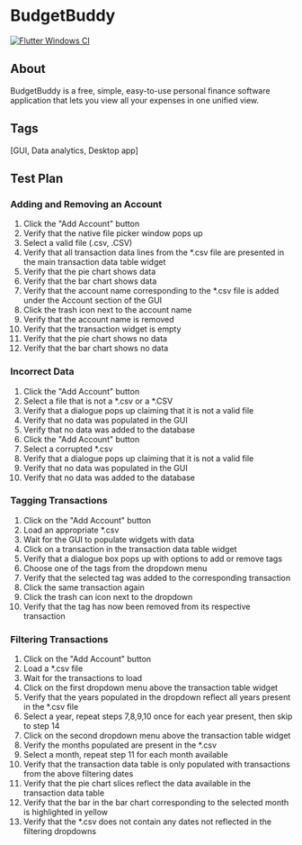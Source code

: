 # BudgetBuddy

[![Flutter Windows CI](https://github.com/blucas6/BudgetBuddy/actions/workflows/main.yml/badge.svg?branch=main)](https://github.com/blucas6/BudgetBuddy/actions/workflows/main.yml)

## About
BudgetBuddy is a free, simple, easy-to-use personal finance software application that lets you view all your expenses in one unified view.

## Tags
[GUI, Data analytics, Desktop app]

## Test Plan
### Adding and Removing an Account
1. Click the "Add Account" button
2. Verify that the native file picker window pops up
3. Select a valid file (.csv, .CSV)
4. Verify that all transaction data lines from the *.csv file are presented in the main transaction data table widget
5. Verify that the pie chart shows data
6. Verify that the bar chart shows data
7. Verify that the account name corresponding to the *.csv file is added under the Account section of the GUI
8. Click the trash icon next to the account name
9. Verify that the account name is removed
10. Verify that the transaction widget is empty
11. Verify that the pie chart shows no data
12. Verify that the bar chart shows no data

### Incorrect Data
1. Click the "Add Account" button
2. Select a file that is not a *.csv or a *.CSV
3. Verify that a dialogue pops up claiming that it is not a valid file
4. Verify that no data was populated in the GUI
5. Verify that no data was added to the database
6. Click the "Add Account" button
7. Select a corrupted *.csv
8. Verify that a dialogue pops up claiming that it is not a valid file
9. Verify that no data was populated in the GUI
10. Verify that no data was added to the database

### Tagging Transactions
1. Click on the "Add Account" button
2. Load an appropriate *.csv
3. Wait for the GUI to populate widgets with data
4. Click on a transaction in the transaction data table widget
5. Verify that a dialogue box pops up with options to add or remove tags
6. Choose one of the tags from the dropdown menu
7. Verify that the selected tag was added to the corresponding transaction
8. Click the same transaction again
9. Click the trash can icon next to the dropdown
10. Verify that the tag has now been removed from its respective transaction

### Filtering Transactions
1. Click on the "Add Account" button
2. Load a *.csv file
3. Wait for the transactions to load
4. Click on the first dropdown menu above the transaction table widget
5. Verify that the years populated in the dropdown reflect all years present in the *.csv file
6. Select a year, repeat steps 7,8,9,10 once for each year present, then skip to step 14
7. Click on the second dropdown menu above the transaction table widget
9. Verify the months populated are present in the *.csv
10. Select a month, repeat step 11 for each month available
11. Verify that the transaction data table is only populated with transactions from the above filtering dates
12. Verify that the pie chart slices reflect the data available in the transaction data table
13. Verify that the bar in the bar chart corresponding to the selected month is highlighted in yellow
14. Verify that the *.csv does not contain any dates not reflected in the filtering dropdowns

